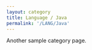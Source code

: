 ```yaml
---
layout: category
title: Language / Java
permalink: '/LANG/Java'
---
```




Another sample category page.
